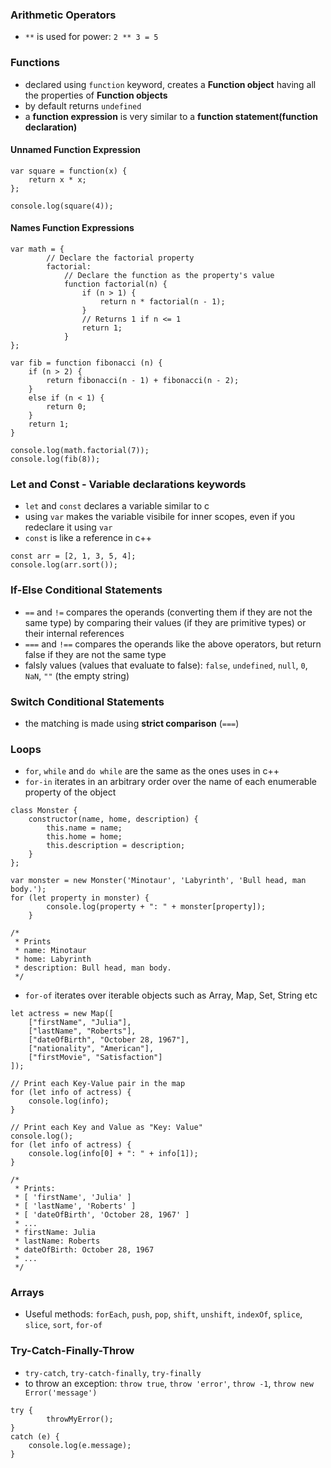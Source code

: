 ### Arithmetic Operators 

* `**` is used for power: `2 ** 3 = 5`

### Functions 

* declared using `function` keyword, creates a **Function object** having all the properties of **Function objects**
* by default returns `undefined`
* a **function expression** is very similar to a **function statement(function declaration)**

#### Unnamed Function Expression
```
var square = function(x) { 
    return x * x; 
};

console.log(square(4));
```

#### Names Function Expressions
```
var math = {
        // Declare the factorial property
        factorial: 
            // Declare the function as the property's value
            function factorial(n) {
                if (n > 1) {
                    return n * factorial(n - 1);
                }
                // Returns 1 if n <= 1
                return 1;
            }
};

var fib = function fibonacci (n) {
    if (n > 2) {
        return fibonacci(n - 1) + fibonacci(n - 2);
    }
    else if (n < 1) {
        return 0;
    }
    return 1;
}

console.log(math.factorial(7));
console.log(fib(8));
```

### Let and Const - Variable declarations keywords

* `let` and `const` declares a variable similar to c 
* using `var` makes the variable visibile for inner scopes, even if you redeclare it using `var`
* `const` is like a reference in c++ 
```
const arr = [2, 1, 3, 5, 4];
console.log(arr.sort());
```


### If-Else Conditional Statements 

* `==` and `!=` compares the operands (converting them if they are not the same type) by comparing their values (if they are primitive types) or their internal references
* `===` and `!==` compares the operands like the above operators, but return false if they are not the same type
* falsly values (values that evaluate to false): `false`, `undefined`, `null`, `0`, `NaN`, `""` (the empty string)

### Switch Conditional Statements

* the matching is made using **strict comparison** (`===`)

### Loops 

* `for`, `while` and `do while` are the same as the ones uses in c++ 
* `for-in` iterates in an arbitrary order over the name of each enumerable property of the object 
```
class Monster {
    constructor(name, home, description) {
        this.name = name;
        this.home = home;
        this.description = description;
    }
};

var monster = new Monster('Minotaur', 'Labyrinth', 'Bull head, man body.');
for (let property in monster) {
        console.log(property + ": " + monster[property]);
    }

/*
 * Prints 
 * name: Minotaur
 * home: Labyrinth
 * description: Bull head, man body.
 */
```
* `for-of` iterates over iterable objects such as Array, Map, Set, String etc
```
let actress = new Map([
    ["firstName", "Julia"],
    ["lastName", "Roberts"],
    ["dateOfBirth", "October 28, 1967"],
    ["nationality", "American"],
    ["firstMovie", "Satisfaction"]
]);

// Print each Key-Value pair in the map
for (let info of actress) {
    console.log(info);
}

// Print each Key and Value as "Key: Value"
console.log();
for (let info of actress) {
    console.log(info[0] + ": " + info[1]);
}

/*
 * Prints:
 * [ 'firstName', 'Julia' ]
 * [ 'lastName', 'Roberts' ]
 * [ 'dateOfBirth', 'October 28, 1967' ]
 * ... 
 * firstName: Julia
 * lastName: Roberts
 * dateOfBirth: October 28, 1967
 * ...
 */
```

### Arrays 
* Useful methods: `forEach`, `push`, `pop`, `shift`, `unshift`, `indexOf`, `splice`, `slice`, `sort`, `for-of`

### Try-Catch-Finally-Throw
* `try-catch`, `try-catch-finally`, `try-finally`
* to throw an exception: `throw true`, `throw 'error'`, `throw -1`, `throw new Error('message')`
```
try {
        throwMyError();
}
catch (e) {
    console.log(e.message);
}
```